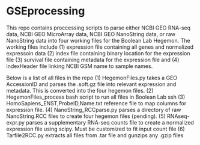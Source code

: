 # GSEprocessing

This repo contains proccessing scripts to parse either NCBI GEO RNA-seq data, NCBI GEO MicroArray data, NCBI GEO NanoString data, or raw NanoString data into four working files for the Boolean Lab Hegemon. The working files include (1) expression file containing all genes and normalized expressoin data (2) index file containing binary location for the expression file (3) survival file containing metadata for the expression file and (4) indexHeader file linking NCBI GSM name to sample names.

Below is a list of all files in the repo
(1) HegemonFiles.py takes a GEO AccessionID and parses the .soft.gz file into relevant expression and metadata. This is converted into the four hegemon files.
(2) HegemonFiles_process bash script to run all files in Boolean Lab ssh
(3) HomoSapiens_ENST,ProbeID,Name.txt reference file to map columns for expression file.
(4) NanoString_RCCparse.py parses a directory of raw NanoString.RCC files to create four hegemon files (pending).
(5) RNAseq-expr.py parses a supplementary RNA-seq counts file to create a normalized expression file using scipy. Must be customized to fit input count file 
(6) Tarfile2RCC.py extracts all files from .tar file and gunzips any .gzip files
